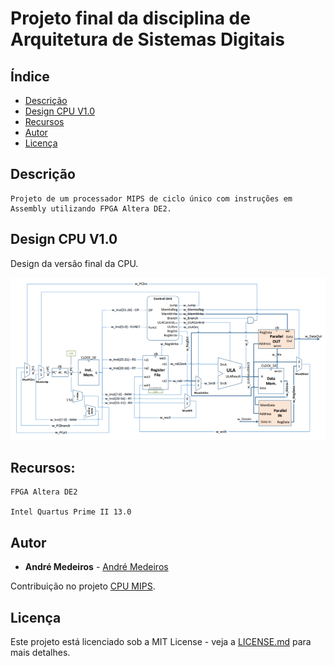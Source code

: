# Projeto final da disciplina de Arquitetura de Sistemas Digitais


## Índice
- [Descrição](#Descrição)
- [Design CPU V1.0](#Design-CPU-V-1.0)
- [Recursos](#Recursos)
- [Autor](#Autor)
- [Licença](#Licença)

## Descrição

```
Projeto de um processador MIPS de ciclo único com instruções em Assembly utilizando FPGA Altera DE2.
```

## Design CPU V1.0
Design da versão final da CPU.

![](cpu.png)

## Recursos:

```
FPGA Altera DE2

Intel Quartus Prime II 13.0
```

## Autor

* **André Medeiros** - [André Medeiros](https://github.com/andreemedeiros)

Contribuição no projeto [CPU MIPS](https://github.com/andreemedeiros/CPU-MIPS/graphs/contributors).

## Licença

Este projeto está licenciado sob a MIT License - veja a [LICENSE.md](LICENSE.md) para mais detalhes.
